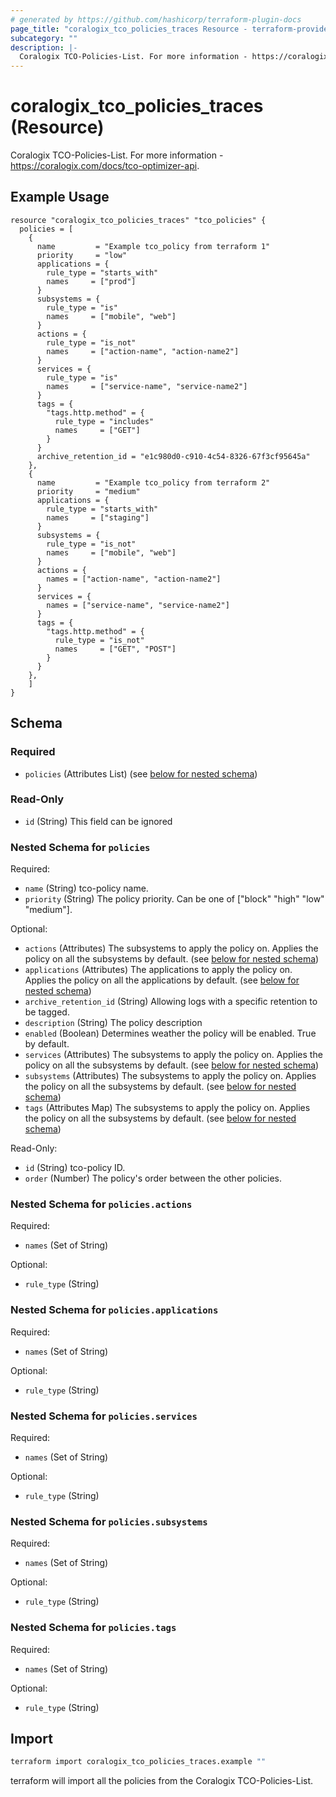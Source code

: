 ```yaml
---
# generated by https://github.com/hashicorp/terraform-plugin-docs
page_title: "coralogix_tco_policies_traces Resource - terraform-provider-coralogix"
subcategory: ""
description: |-
  Coralogix TCO-Policies-List. For more information - https://coralogix.com/docs/tco-optimizer-api.
---
```


# coralogix_tco_policies_traces (Resource)

Coralogix TCO-Policies-List. For more information - https://coralogix.com/docs/tco-optimizer-api.



## Example Usage

```hcl
resource "coralogix_tco_policies_traces" "tco_policies" {
  policies = [
    {
      name         = "Example tco_policy from terraform 1"
      priority     = "low"
      applications = {
        rule_type = "starts_with"
        names     = ["prod"]
      }
      subsystems = {
        rule_type = "is"
        names     = ["mobile", "web"]
      }
      actions = {
        rule_type = "is_not"
        names     = ["action-name", "action-name2"]
      }
      services = {
        rule_type = "is"
        names     = ["service-name", "service-name2"]
      }
      tags = {
        "tags.http.method" = {
          rule_type = "includes"
          names     = ["GET"]
        }
      }
      archive_retention_id = "e1c980d0-c910-4c54-8326-67f3cf95645a"
    },
    {
      name         = "Example tco_policy from terraform 2"
      priority     = "medium"
      applications = {
        rule_type = "starts_with"
        names     = ["staging"]
      }
      subsystems = {
        rule_type = "is_not"
        names     = ["mobile", "web"]
      }
      actions = {
        names = ["action-name", "action-name2"]
      }
      services = {
        names = ["service-name", "service-name2"]
      }
      tags = {
        "tags.http.method" = {
          rule_type = "is_not"
          names     = ["GET", "POST"]
        }
      }
    },
    ]
}
```


<!-- schema generated by tfplugindocs -->
## Schema

### Required

- `policies` (Attributes List) (see [below for nested schema](#nestedatt--policies))

### Read-Only

- `id` (String) This field can be ignored

<a id="nestedatt--policies"></a>
### Nested Schema for `policies`

Required:

- `name` (String) tco-policy name.
- `priority` (String) The policy priority. Can be one of ["block" "high" "low" "medium"].

Optional:

- `actions` (Attributes) The subsystems to apply the policy on. Applies the policy on all the subsystems by default. (see [below for nested schema](#nestedatt--policies--actions))
- `applications` (Attributes) The applications to apply the policy on. Applies the policy on all the applications by default. (see [below for nested schema](#nestedatt--policies--applications))
- `archive_retention_id` (String) Allowing logs with a specific retention to be tagged.
- `description` (String) The policy description
- `enabled` (Boolean) Determines weather the policy will be enabled. True by default.
- `services` (Attributes) The subsystems to apply the policy on. Applies the policy on all the subsystems by default. (see [below for nested schema](#nestedatt--policies--services))
- `subsystems` (Attributes) The subsystems to apply the policy on. Applies the policy on all the subsystems by default. (see [below for nested schema](#nestedatt--policies--subsystems))
- `tags` (Attributes Map) The subsystems to apply the policy on. Applies the policy on all the subsystems by default. (see [below for nested schema](#nestedatt--policies--tags))

Read-Only:

- `id` (String) tco-policy ID.
- `order` (Number) The policy's order between the other policies.

<a id="nestedatt--policies--actions"></a>
### Nested Schema for `policies.actions`

Required:

- `names` (Set of String)

Optional:

- `rule_type` (String)


<a id="nestedatt--policies--applications"></a>
### Nested Schema for `policies.applications`

Required:

- `names` (Set of String)

Optional:

- `rule_type` (String)


<a id="nestedatt--policies--services"></a>
### Nested Schema for `policies.services`

Required:

- `names` (Set of String)

Optional:

- `rule_type` (String)


<a id="nestedatt--policies--subsystems"></a>
### Nested Schema for `policies.subsystems`

Required:

- `names` (Set of String)

Optional:

- `rule_type` (String)


<a id="nestedatt--policies--tags"></a>
### Nested Schema for `policies.tags`

Required:

- `names` (Set of String)

Optional:

- `rule_type` (String)

## Import

```sh
terraform import coralogix_tco_policies_traces.example ""
```

terraform will import all the policies from the Coralogix TCO-Policies-List.